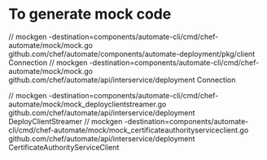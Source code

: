 # To generate mock code

// mockgen -destination=components/automate-cli/cmd/chef-automate/mock/mock.go github.com/chef/automate/components/automate-deployment/pkg/client Connection
// mockgen -destination=components/automate-cli/cmd/chef-automate/mock/mock.go github.com/chef/automate/api/interservice/deployment Connection

// mockgen -destination=components/automate-cli/cmd/chef-automate/mock/mock_deployclientstreamer.go github.com/chef/automate/api/interservice/deployment DeployClientStreamer
// mockgen -destination=components/automate-cli/cmd/chef-automate/mock/mock_certificateauthorityserviceclient.go github.com/chef/automate/api/interservice/deployment CertificateAuthorityServiceClient